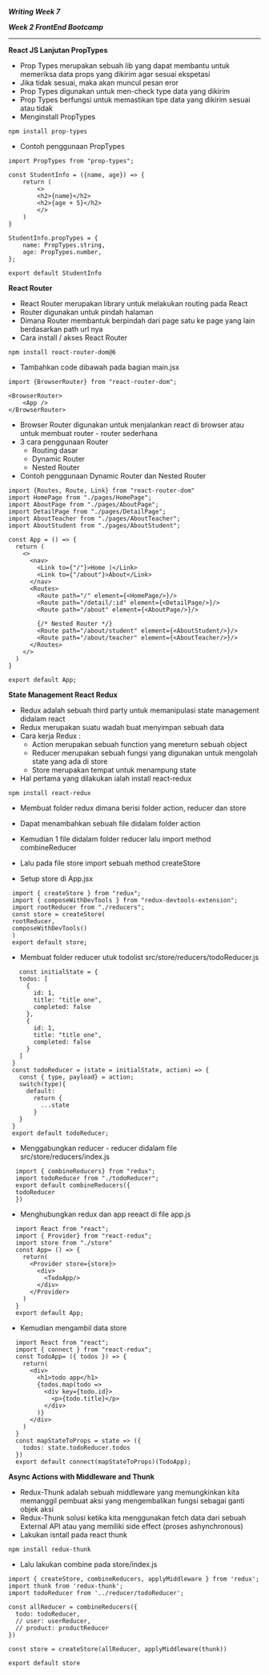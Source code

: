 ***Writing Week 7***

***Week 2 FrontEnd Bootcamp***
****

**React JS Lanjutan PropTypes**
* Prop Types merupakan sebuah lib yang dapat membantu untuk memeriksa data props yang dikirim agar sesuai ekspetasi
* Jika tidak sesuai, maka akan muncul pesan eror
* Prop Types digunakan untuk men-check type data yang dikirim
* Prop Types berfungsi untuk memastikan tipe data yang dikirim sesuai atau tidak
* Menginstall PropTypes
```
npm install prop-types
```
* Contoh penggunaan PropTypes
```
import PropTypes from "prop-types";

const StudentInfo = ({name, age}) => {
    return (
        <>
        <h2>{name}</h2>
        <h2>{age + 5}</h2>
        </>
    )
}

StudentInfo.propTypes = {
    name: PropTypes.string,
    age: PropTypes.number,
};

export default StudentInfo
```

**React Router**
* React Router merupakan library untuk melakukan routing pada React
* Router digunakan untuk pindah halaman
* Dimana Router membantuk berpindah dari page satu ke page yang lain berdasarkan path url nya
* Cara install / akses React Router
```
npm install react-router-dom@6
```
* Tambahkan code dibawah pada bagian main.jsx
```
import {BrowserRouter} from "react-router-dom";
```
```
<BrowserRouter>
    <App />
</BrowserRouter>
```
* Browser Router digunakan untuk menjalankan react di browser atau untuk membuat router - router sederhana
* 3 cara penggunaan Router
    + Routing dasar
    + Dynamic Router
    + Nested Router
* Contoh penggunaan Dynamic Router dan Nested Router
```
import {Routes, Route, Link} from "react-router-dom"
import HomePage from "./pages/HomePage";
import AboutPage from "./pages/AboutPage";
import DetailPage from "./pages/DetailPage";
import AboutTeacher from "./pages/AboutTeacher";
import AboutStudent from "./pages/AboutStudent";

const App = () => {
  return (
    <>
      <nav>
        <Link to={"/"}>Home |</Link>
        <Link to={"/about"}>About</Link>
      </nav>
      <Routes>
        <Route path="/" element={<HomePage/>}/>
        <Route path="/detail/:id" element={<DetailPage/>}/>
        <Route path="/about" element={<AboutPage/>}/>
        
        {/* Nested Router */}
        <Route path="/about/student" element={<AboutStudent/>}/>
        <Route path="/about/teacher" element={<AboutTeacher/>}/>
      </Routes>
    </>
  )
}

export default App;
```

**State Management React Redux**
* Redux adalah sebuah third party untuk memanipulasi state management didalam react
* Redux merupakan suatu wadah buat menyimpan sebuah data
* Cara kerja Redux :
    + Action merupakan sebuah function yang mereturn sebuah object
    + Reducer merupakan sebuah fungsi yang digunakan untuk mengolah state yang ada di store
    + Store merupakan tempat untuk menampung state
* Hal pertama yang dilakukan ialah install react-redux
```
npm install react-redux
```
* Membuat folder redux dimana berisi folder action, reducer dan store
* Dapat menambahkan sebuah file didalam folder action
* Kemudian 1 file didalam folder reducer lalu import method combineReducer   
* Lalu pada file store import sebuah method createStore

* Setup store di App.jsx
```
 import { createStore } from "redux";
 import { composeWithDevTools } from "redux-devtools-extension";
 import rootReducer from "./reducers"; 
 const store = createStore(
 rootReducer,
 composeWithDevTools()
 )
 export default store;
```
* Membuat folder reducer utuk todolist src/store/reducers/todoReducer.js
```
   const initialState = {
   todos: [
     {
       id: 1,
       title: "title one",
       completed: false
     },
     {
       id: 1,
       title: "title one",
       completed: false
     }
   ]
 }
 const todoReducer = (state = initialState, action) => {
   const { type, payload} = action;
   switch(type){
     default:
       return {
         ...state
       }
   }
 }
 export default todoReducer;
```
* Menggabungkan reducer - reducer didalam file src/store/reducers/index.js
```
  import { combineReducers} from "redux";
  import todoReducer from "./todoReducer";
  export default combineReducers({
  todoReducer
  })
```
* Menghubungkan redux dan app reeact di file app.js
```
  import React from "react";
  import { Provider} from "react-redux";
  import store from "./store"
  const App= () => {
    return(
      <Provider store={store}>
        <div>
          <TodoApp/>
        </div>
      </Provider>
    )
  }
  export default App;
```
* Kemudian mengambil data store
```
  import React from "react";
  import { connect } from "react-redux";
  const TodoApp= ({ todos }) => {
    return(
      <div>
        <h1>todo app</h1>
        {todos.map(todo =>
          <div key={todo.id}>
            <p>{todo.title}</p>
          </div>
        )}
      </div>
    )
  }
  const mapStateToProps = state => ({
    todos: state.todoReducer.todos
  })
  export default connect(mapStateToProps)(TodoApp);
```

**Async Actions with Middleware and Thunk**
* Redux-Thunk adalah sebuah middleware yang memungkinkan kita memanggil pembuat aksi yang mengembalikan fungsi sebagai ganti objek aksi
* Redux-Thunk solusi ketika kita menggunakan fetch data dari sebuah External API atau yang memiliki side effect (proses ashynchronous)
* Lakukan isntall pada react thunk
```
npm install redux-thunk
```
* Lalu lakukan combine pada store/index.js
```
import { createStore, combineReducers, applyMiddleware } from 'redux';
import thunk from 'redux-thunk';
import todoReducer from '../reducer/todoReducer';

const allReducer = combineReducers({
  todo: todoReducer,
  // user: userReducer,
  // product: productReducer
})

const store = createStore(allReducer, applyMiddleware(thunk))

export default store
```

